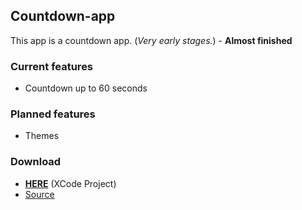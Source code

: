 ## Countdown-app

This app is a countdown app. (_Very early stages._) - **Almost finished**

### Current features

- Countdown up to 60 seconds

### Planned features

- Themes

### Download

- [**HERE**](https://github.com/Samplasion/Countdown-app/releases/tag/1.0.0) (XCode Project)
- [Source](https://github.com/Samplasion/Countdown-app)
